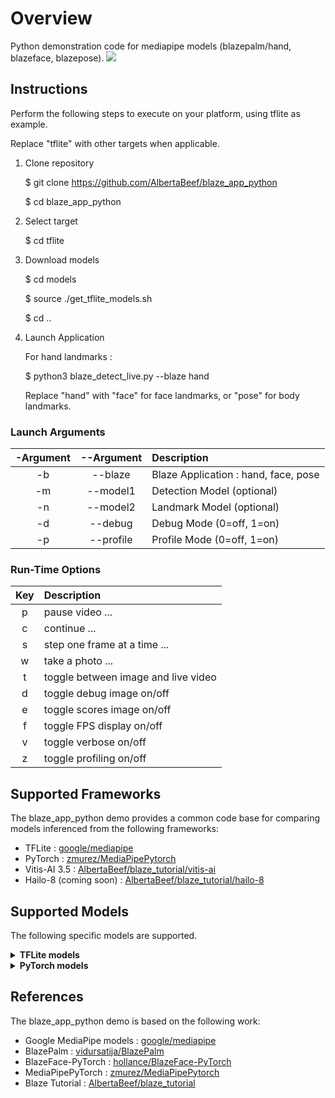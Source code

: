 # Overview

Python demonstration code for mediapipe models (blazepalm/hand, blazeface, blazepose).
![](blaze_detect_live_hand_face_pose_animation.gif)

## Instructions

Perform the following steps to execute on your platform, using tflite as example.

Replace "tflite" with other targets when applicable.

1. Clone repository

    $ git clone https://github.com/AlbertaBeef/blaze_app_python

    $ cd blaze_app_python

2. Select target

    $ cd tflite

3. Download models

    $ cd models
   
    $ source ./get_tflite_models.sh
   
    $ cd ..

5. Launch Application

    For hand landmarks :

    $ python3 blaze_detect_live.py --blaze hand

    Replace "hand" with "face" for face landmarks, or "pose" for body landmarks.

### Launch Arguments

| -Argument | --Argument | Description                               | 
| :-------: | :--------: | :---------------------------------------- | 
|  -b       | --blaze    | Blaze Application : hand, face, pose      |
|  -m       | --model1   | Detection Model (optional)                |
|  -n       | --model2   | Landmark Model (optional)                 |
|  -d       | --debug    | Debug Mode (0=off, 1=on)                  |
|  -p       | --profile  | Profile Mode (0=off, 1=on)                |

### Run-Time Options

| Key | Description                               | 
| :-: | :---------------------------------------- | 
|  p  | pause video ...                           |
|  c  | continue ...                              |
|  s  | step one frame at a time ...              |
|  w  | take a photo ...                          |
|  t  | toggle between image and live video       |
|  d  | toggle debug image on/off                 |
|  e  | toggle scores image on/off                |
|  f  | toggle FPS display on/off                 |
|  v  | toggle verbose on/off                     |
|  z  | toggle profiling on/off                   |
   

## Supported Frameworks

The blaze_app_python demo provides a common code base for comparing models inferenced from the following frameworks:
- TFLite : [google/mediapipe](https://github.com/google/mediapipe/blob/master/docs/solutions/models.md)
- PyTorch : [zmurez/MediaPipePytorch](https://github.com/zmurez/MediaPipePyTorch)
- Vitis-AI 3.5 : [AlbertaBeef/blaze_tutorial/vitis-ai](https://github.com/AlbertaBeef/blaze_tutorial/tree/2023.1/vitis-ai)
- Hailo-8 (coming soon) : [AlbertaBeef/blaze_tutorial/hailo-8](https://github.com/AlbertaBeef/blaze_tutorial/tree/2023.1/hailo-8)


## Supported Models

The following specific models are supported.

<details>
 <summary><b>TFLite models</b></summary>

Detection Models

| Version | Model                    | Input Size  |  Scores   |   Boxes   | Comments             | Source               | Model Link                                | 
| :-----: | :----------------------: | :---------: | :-------: | :-------: | :------------------- | :------------------- | :---------------------------------------- | 
|  v0.06  | Palm                     |   256\*256  |   2944    |  2944x18  | BBox + 7 keypoints   | [metalwhale/hand_tracking](https://.github.com/metalwhale/hand_tracking) | [palm_detection_without_custom_op.tflite](https://raw.githubusercontent.com/metalwhale/hand_tracking/master/models/palm_detection_without_custom_op.tflite)  |
|  v0.10  | Palm (Full)              |   192\*192  |   2016    |  2016x18  | BBox + 7 keypoints   | [google/mediapipe](https://github.com/google/mediapipe/blob/master/docs/solutions/models.md) | [palm_detection_lite.tflite](https://storage.googleapis.com/mediapipe-assets/palm_detection_lite.tflite) | 
|  v0.10  | Palm (Full)              |   192\*192  |   2016    |  2016x18  | BBox + 7 keypoints   | [google/mediapipe](https://github.com/google/mediapipe/blob/master/docs/solutions/models.md) | [palm_detection_full.tflite](https://storage.googleapis.com/mediapipe-assets/palm_detection_full.tflite) | 
|  v0.10  | Face (Short Range)       |   128\*128  |    896    |   896x16  | BBox + 6 keypoints   | [google/mediapipe](https://github.com/google/mediapipe/blob/master/docs/solutions/models.md) | [face_detection_short_range.tflite](https://storage.googleapis.com/mediapipe-assets/face_detection_short_range.tflite) | 
|  v0.10  | Face (Full Range)        |   128\*128  |    896    |   896x16  | BBox + 6 keypoints   | [mgoogle/mediapipe](https://github.com/google/mediapipe/blob/master/docs/solutions/models.md) | [face_detection_full_range.tflite](https://storage.googleapis.com/mediapipe-assets/face_detection_full_range.tflite) | 
|  v0.10  | Face (Full Range Sparse) |   128\*128  |    896    |   896x16  | BBox + 6 keypoints   | [google/mediapipe](https://github.com/google/mediapipe/blob/master/docs/solutions/models.md) | [face_detection_full_range_sparse.tflite](https://storage.googleapis.com/mediapipe-assets/face_detection_full_range_sparse.tflite) | 
|  v0.10  | Pose                     |   224\*224  |   2254    |  2254x12  | BBox + 4 keypoints   | [google/mediapipe](https://github.com/google/mediapipe/blob/master/docs/solutions/models.md) | [pose_detection.tflite](https://storage.googleapis.com/mediapipe-assets/pose_detection.tflite) | 

Landmarks Models

| Version | Model        | Input Size  |  Flag  | Landmarks | Comments                                 | Source               | Model Link                                | 
| :-----: | :----------: | :---------: | :----: | :-------: | :--------------------------------------- | :------------------- | :---------------------------------------- | 
|  v0.06  | Hand         |   256\*256  |    1   |    21x3   | 21 keypoints (x,y,score)                 | [metalwhale/hand_tracking](https://.github.com/metalwhale/hand_tracking) | [hand_landmark.tflite](https://raw.githubusercontent.com/metalwhale/hand_tracking/master/models/hand_landmark.tflite)  |
|  v0.10  | Hand (Lite)  |   224\*224  |    1   |  2016x18  | 21 keypoints (x,y,score)                 | [google/mediapipe](https://github.com/google/mediapipe/blob/master/docs/solutions/models.md) | [hand_landmark_lite.tflite](https://storage.googleapis.com/mediapipe-assets/hand_landmark_lite.tflite) | 
|  v0.10  | Hand (Full)  |   224\*224  |    1   |  2016x18  | 21 keypoints (x,y,score)                 | [google/mediapipe](https://github.com/google/mediapipe/blob/master/docs/solutions/models.md)| [hand_landmark_full.tflite](https://storage.googleapis.com/mediapipe-assets/hand_landmark_full.tflite) | 
|  v0.10  | Face         |   192\*192  |    1   |   896x16  | 468 keypoints (x,y,score)                | [google/mediapipe](https://github.com/google/mediapipe/blob/master/docs/solutions/models.md) | [face_landmark.tflite](https://storage.googleapis.com/mediapipe-assets/face_landmark.tflite) | 
|  v0.10  | Pose (Full Body, Lite)  |   256\*256  |    1   |    39x5   | 39 keypoints (x,y,z,visibility,presence) | [google/mediapipe](https://github.com/google/mediapipe/blob/master/docs/solutions/models.md) | [pose_landmark_lite.tflite](https://storage.googleapis.com/mediapipe-assets/pose_landmark_lite.tflite) | 
|  v0.10  | Pose (Full Body, Full)  |   256\*256  |    1   |    39x5   | 39 keypoints (x,y,z,visibility,presence) | [google/mediapipe](https://github.com/google/mediapipe/blob/master/docs/solutions/models.md) | [pose_landmark_full.tflite](https://storage.googleapis.com/mediapipe-assets/pose_landmark_full.tflite) | 
|  v0.10  | Pose (Full Body, Heavy) |   256\*256  |    1   |    39x5   | 39 keypoints (x,y,z,visibility,presence) | [google/mediapipe](https://github.com/google/mediapipe/blob/master/docs/solutions/models.md) | [pose_landmark_heavy.tflite](https://storage.googleapis.com/mediapipe-assets/pose_landmark_heavy.tflite) | 


</details>

<details>
 <summary><b>PyTorch models</b></summary>

Detection Models

| Version | Type                | Input Size  |  Scores   |   Boxes   | Comments             | Source               | Model Link                                | 
| :-----: | :-----------------: | :---------: | :-------: | :-------: | :------------------- | :------------------- | :---------------------------------------- | 
|  v0.06  | Palm                |   256\*256  |   2944    |  2944x18  | BBox + 7 keypoints   | [zmurez/MediaPipePytorch](https://github.com/zmurez/MediaPipePyTorch) | [blazepalm.pth](https://raw.githubusercontent.com/zmurez/MediaPipePyTorch/master/blazepalm.pth)  |
|  v0.06  | Face (Front Camera) |   128\*128  |    896    |   896x16  | BBox + 6 keypoints   | [zmurez/MediaPipePytorch](https://github.com/zmurez/MediaPipePyTorch) | [blazeface.pth](https://raw.githubusercontent.com/zmurez/MediaPipePyTorch/master/blazeface.pth) | 
|  v0.06  | Face (Back Camera)  |   256\*256  |    896    |   896x16  | BBox + 6 keypoints   | [zmurez/MediaPipePytorch](https://github.com/zmurez/MediaPipePyTorch) | [blazefaceback.pth](https://raw.githubusercontent.com/zmurez/MediaPipePyTorch/master/blazefaceback.pth) | 
|  v0.06  | Pose                |   128\*128  |    896    |   896x12  | BBox + 4 keypoints   | [zmurez/MediaPipePytorch](https://github.com/zmurez/MediaPipePyTorch) | [blazepose.pth](https://raw.githubusercontent.com/zmurez/MediaPipePyTorch/master/blazepose.pth) | 

Landmarks Models

| Version | Type              | Input Size  |  Flag  | Landmarks  | Comments             | Source               | Model Link                                | 
| :-----: | :---------------: | :---------: | :----: | :-------: | :------------------- | :------------------- | :---------------------------------------- | 
|  v0.06  | Hand              |   256\*256  |    1   |    21x3  | 21 keypoints (x,y,score)  | [zmurez/MediaPipePytorch](https://github.com/zmurez/MediaPipePyTorch) | [blazehand_landmark.pth](https://raw.githubusercontent.com/zmurez/MediaPipePyTorch/master/blazehand_landmark.pth) |
|  v0.06  | Face              |   192\*192  |    1   |   896x16  | 468 keypoints (x,y,score)   | [zmurez/MediaPipePytorch](https://github.com/zmurez/MediaPipePyTorch) | [blazeface_landmark.pth](https://raw.githubusercontent.com/zmurez/MediaPipePyTorch/master/blazeface_landmark.pth) | 
|  v0.06  | Pose (Upper Body) |   256\*256  |    1   |    39x5   | 31 keypoints (x,y,z,visibility,presence) | [zmurez/MediaPipePytorch](https://github.com/zmurez/MediaPipePyTorch) | [blazepose_landmark.pth](https://raw.githubusercontent.com/zmurez/MediaPipePyTorch/master/blazepose_landmark.pth)| 


</details>


## References

The blaze_app_python demo is based on the following work:
- Google MediaPipe models : [google/mediapipe](https://github.com/google/mediapipe/blob/master/docs/solutions/models.md)
- BlazePalm : [vidursatija/BlazePalm](https://github.com/vidursatija/BlazePalm)
- BlazeFace-PyTorch : [hollance/BlazeFace-PyTorch](https://github.com/hollance/BlazeFace-PyTorch)
- MediaPipePyTorch : [zmurez/MediaPipePytorch](https://github.com/zmurez/MediaPipePyTorch)
- Blaze Tutorial : [AlbertaBeef/blaze_tutorial](https://github.com/AlbertaBeef/blaze_tutorial/tree/2023.1)

